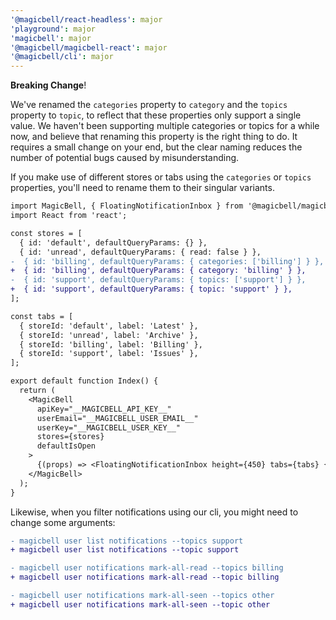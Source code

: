 ```yaml
---
'@magicbell/react-headless': major
'playground': major
'magicbell': major
'@magicbell/magicbell-react': major
'@magicbell/cli': major
---
```


**Breaking Change**!

We've renamed the `categories` property to `category` and the `topics` property to `topic`, to reflect that these properties only support a single value. We haven't been supporting multiple categories or topics for a while now, and believe that renaming this property is the right thing to do. It requires a small change on your end, but the clear naming reduces the number of potential bugs caused by misunderstanding.

If you make use of different stores or tabs using the `categories` or `topics` properties, you'll need to rename them to their singular variants.

```diff
import MagicBell, { FloatingNotificationInbox } from '@magicbell/magicbell-react';
import React from 'react';

const stores = [
  { id: 'default', defaultQueryParams: {} },
  { id: 'unread', defaultQueryParams: { read: false } },
-  { id: 'billing', defaultQueryParams: { categories: ['billing'] } },
+  { id: 'billing', defaultQueryParams: { category: 'billing' } },
-  { id: 'support', defaultQueryParams: { topics: ['support'] } },
+  { id: 'support', defaultQueryParams: { topic: 'support' } },
];

const tabs = [
  { storeId: 'default', label: 'Latest' },
  { storeId: 'unread', label: 'Archive' },
  { storeId: 'billing', label: 'Billing' },
  { storeId: 'support', label: 'Issues' },
];

export default function Index() {
  return (
    <MagicBell
      apiKey="__MAGICBELL_API_KEY__"
      userEmail="__MAGICBELL_USER_EMAIL__"
      userKey="__MAGICBELL_USER_KEY__"
      stores={stores}
      defaultIsOpen
    >
      {(props) => <FloatingNotificationInbox height={450} tabs={tabs} {...props} />}
    </MagicBell>
  );
}
```

Likewise, when you filter notifications using our cli, you might need to change some arguments:

```diff
- magicbell user list notifications --topics support
+ magicbell user list notifications --topic support

- magicbell user notifications mark-all-read --topics billing
+ magicbell user notifications mark-all-read --topic billing

- magicbell user notifications mark-all-seen --topics other
+ magicbell user notifications mark-all-seen --topic other
```
